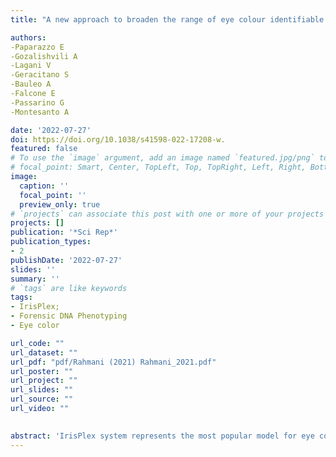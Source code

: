 ```yaml
---
title: "A new approach to broaden the range of eye colour identifiable by IrisPlex in DNA phenotyping"

authors: 
-Paparazzo E
-Gozalishvili A
-Lagani V
-Geracitano S
-Bauleo A
-Falcone E
-Passarino G
-Montesanto A

date: '2022-07-27'
doi: https://doi.org/10.1038/s41598-022-17208-w.
featured: false
# To use the `image` argument, add an image named `featured.jpg/png` to your page's folder.
# focal_point: Smart, Center, TopLeft, Top, TopRight, Left, Right, BottomLeft, Bottom, BottomRight.
image:
  caption: ''
  focal_point: ''
  preview_only: true
# `projects` can associate this post with one or more of your projects
projects: []
publication: '*Sci Rep*'
publication_types:
- 2
publishDate: '2022-07-27'
slides: ''
summary: ''
# `tags` are like keywords
tags:
- IrisPlex; 
- Forensic DNA Phenotyping
- Eye color

url_code: ""
url_dataset: ""
url_pdf: "pdf/Rahmani (2021) Rahmani_2021.pdf"
url_poster: ""
url_project: ""
url_slides: ""
url_source: ""
url_video: ""

    
abstract: 'IrisPlex system represents the most popular model for eye colour prediction. Based on six polymorphisms this model provides very accurate predictions that strongly depend on the definition of eye colour phenotypes. The aim of the present study was to introduce a new approach to improve eye colour prediction using the well-validated IrisPlex system. A sample of 238 individuals from a Southern Italian population was collected and for each of them a high-resolution image of eye was obtained. By quantifying eye colour variation into CIELAB space several clustering algorithms were applied for eye colour classification. Predictions with the IrisPlex model were obtained using eye colour categories defined by both visual inspection and clustering algorithms. IrisPlex system predicted blue and brown eye colour with high accuracy while it was inefficient in the prediction of intermediate eye colour. Clustering-based eye colour resulted in a significantly increased accuracy of the model especially for brown eyes. Our results confirm the validity of the IrisPlex system for forensic purposes. Although the quantitative approach here proposed for eye colour definition slightly improves its prediction accuracy, further research is still required to improve the model particularly for the intermediate eye colour prediction.'
---
```


